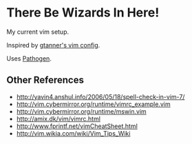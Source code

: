 # There Be Wizards In Here!

My current vim setup.

Inspired by [gtanner's vim config](https://github.com/gtanner/tinyhippos.vimrc).

Uses [Pathogen](https://github.com/tpope/vim-pathogen).

## Other References

* http://yavin4.anshul.info/2006/05/18/spell-check-in-vim-7/
* http://vim.cybermirror.org/runtime/vimrc_example.vim
* http://vim.cybermirror.org/runtime/mswin.vim
* http://amix.dk/vim/vimrc.html
* http://www.fprintf.net/vimCheatSheet.html
* http://vim.wikia.com/wiki/Vim_Tips_Wiki
